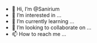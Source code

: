 - 👋 Hi, I’m @Sanirium
- 👀 I’m interested in ...
- 🌱 I’m currently learning ...
- 💞️ I’m looking to collaborate on ...
- 📫 How to reach me ...

<!---
Sanirium/Sanirium is a ✨ special ✨ repository because its `README.md` (this file) appears on your GitHub profile.
You can click the Preview link to take a look at your changes.
--->

